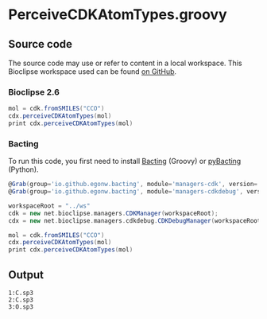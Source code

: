 # PerceiveCDKAtomTypes.groovy
## Source code
The source code may use or refer to content in a local workspace. This
Bioclipse workspace used can be found
[on GitHub](https://github.com/bioclipse/bioclipse.scripting/tree/master/ws/).
### Bioclipse 2.6
```groovy
mol = cdk.fromSMILES("CCO")
cdx.perceiveCDKAtomTypes(mol)
print cdx.perceiveCDKAtomTypes(mol)
```
### Bacting
To run this code, you first need to install
[Bacting](https://github.com/egonw/bacting) (Groovy) or
[pyBacting](https://pypi.org/project/pybacting/) (Python).
<br />
```groovy
@Grab(group='io.github.egonw.bacting', module='managers-cdk', version='0.1.2')
@Grab(group='io.github.egonw.bacting', module='managers-cdkdebug', version='0.1.2')

workspaceRoot = "../ws"
cdk = new net.bioclipse.managers.CDKManager(workspaceRoot);
cdx = new net.bioclipse.managers.cdkdebug.CDKDebugManager(workspaceRoot);

mol = cdk.fromSMILES("CCO")
cdx.perceiveCDKAtomTypes(mol)
print cdx.perceiveCDKAtomTypes(mol)
```

## Output
```plain
1:C.sp3
2:C.sp3
3:O.sp3
```
